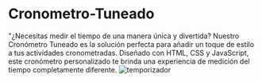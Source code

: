 # Cronometro-Tuneado
"¿Necesitas medir el tiempo de una manera única y divertida? Nuestro Cronómetro Tuneado es la solución perfecta para añadir un toque de estilo a tus actividades cronometradas. Diseñado con HTML, CSS y JavaScript, este cronómetro personalizado te brinda una experiencia de medición del tiempo completamente diferente.
![temporizador](https://github.com/hackersito777/Cronometro-Tuneado/assets/51102070/5f7257ab-eca0-4b5e-b132-0f29c84a1cbc)

